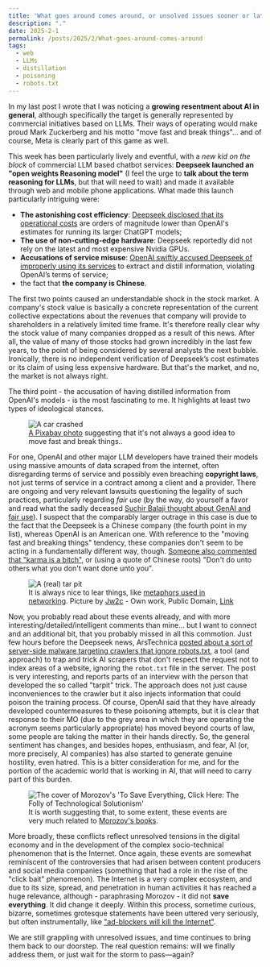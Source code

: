 ```yaml
---
title: 'What goes around comes around, or unsolved issues sooner or later exact their toll'
description: "."
date: 2025-2-1
permalink: /posts/2025/2/What-goes-around-comes-around
tags:
  - web
  - LLMs
  - distillation
  - poisoning
  - robots.txt
---
```


In my last post I wrote that I was noticing a **growing resentment about AI in general**, although specifically the target is generally represented by commercial initiatives based on LLMs. Their ways of operating would make proud Mark Zuckerberg and his motto "move fast and break things"... and of course, Meta is clearly part of this game as well.

This week has been particularly lively and eventful, with a _new kid on the block_ of commercial LLM based chatbot services: **Deepseek launched an "open weights Reasoning model"** (I feel the urge to **talk about the term reasoning for LLMs**, but that will need to wait) and made it available through web and mobile phone applications. What made this launch particularly intriguing were:
* **The astonishing cost efficiency**: [Deepseek disclosed that its operational costs](https://www.msn.com/en-us/money/other/deepseek-ai-cost-less-than-6-million-to-develop-heres-why-meta-and-microsoft-are-justifying-spending-billions/ar-AA1y8Ud7) are orders of magnitude lower than OpenAI's estimates for running its larger ChatGPT models;
* **The use of non-cutting-edge hardware**: Deepseek reportedly did not rely on the latest and most expensive Nvidia GPUs.
* **Accusations of service misuse**: [OpenAI swiftly accused Deepseek of improperly using its services](https://www.nytimes.com/2025/01/29/technology/openai-deepseek-data-harvest.html) to extract and distill information, violating OpenAI’s terms of service;
* the fact that **the company is Chinese**.

The first two points caused an understandable shock in the stock market. A company's stock value is basically a concrete representation of the current collective expectations about the revenues that company will provide to shareholders in a relatively limited time frame. It's therefore really clear why the stock value of many companies dropped as a result of this news. After all, the value of many of those stocks had grown incredibly in the last few years, to the point of being considered by several analysts the next bubble. Ironically, there is no independent verification of Deepseek’s cost estimates or its claim of using less expensive hardware. But that's the market, and no, the market is not always right.

The third point - the accusation of having distilled information from OpenAI's models - is the most fascinating to me. It highlights at least two types of ideological stances.

<figure>
  <img src="https://pixabay.com/get/gd21d9151991dc62623edaf0aa8ac372096c7ad5fb3afdae0ee6dbfc84c9b4da03670193429c9fe5920794c09d4ff044e_640.jpg" alt="A car crashed"/>
  <figcaption><a href="https://pixabay.com/photos/crash-car-car-crash-accident-1308575/" target="blank">A Pixabay photo</a> suggesting that it's not always a good idea to move fast and break things.</a>.</figcaption>
</figure>

For one, OpenAI and other major LLM developers have trained their models using massive amounts of data scraped from the internet, often disregarding terms of service and possibly even breaching **copyright laws**, not just terms of service in a contract among a client and a provider. There are ongoing and very relevant lawsuits questioning the legality of such practices, particularly regarding _fair use_ (by the way, do yourself a favor and read what the sadly deceased [Suchir Balaji thought about GenAI and fair use](https://suchir.net/fair_use.html)). I suspect that the comparably larger outrage in this case is due to the fact that the Deepseek is a Chinese company (the fourth point in my list), whereas OpenAI is an American one. With reference to the "moving fast and breaking things" tendency, these companies don't seem to be acting in a fundamentally different way, though. [Someone also commented that "karma is a bitch"](https://garymarcus.substack.com/p/openai-cries-foul), or (using a quote of Chinese roots) "Don't do unto others what you don't want done unto you".

<figure>
  <img src="https://upload.wikimedia.org/wikipedia/commons/8/83/Mother-of-the-Lake.jpg" alt="A (real) tar pit"/>
  <figcaption>It is always nice to lear things, like <a href="https://en.wikipedia.org/wiki/Tarpit_(networking)" target="blank">metaphors used in networking</a>. Picture by <a href="//commons.wikimedia.org/w/index.php?title=User:Jw2c&amp;action=edit&amp;redlink=1" class="new" title="User:Jw2c (page does not exist)">Jw2c</a> - <span class="int-own-work" lang="en">Own work</span>, Public Domain, <a href="https://commons.wikimedia.org/w/index.php?curid=7557054">Link</a></figcaption>
</figure>

Now, you probably read about these events already, and with more interesting/detailed/intelligent comments than mine... but I want to connect and an additional bit, that you probably missed in all this commotion. Just few hours before the Deepseek news, ArsTechnica [posted about a sort of server-side malware targeting crawlers that ignore robots.txt](https://arstechnica.com/tech-policy/2025/01/ai-haters-build-tarpits-to-trap-and-trick-ai-scrapers-that-ignore-robots-txt/), a tool (and approach) to trap and trick AI scrapers that don't respect the request not to index areas of a website, ignoring the <code>robot.txt</code> file in the server. The post is very interesting, and reports parts of an interview with the person that developed the so called "tarpit" trick. The approach does not just cause inconveniences to the crawler but it also injects information that could poison the training process. Of course, OpenAI said that they have already developed countermeasures to these poisoning attempts, but it is clear that response to their MO (due to the grey area in which they are operating the acronym seems particularly appropriate) has moved beyond courts of law, some people are taking the matter in their hands directly. So, the general sentiment has changes, and besides hopes, enthusiasm, and fear, AI (or, more precisely, AI companies) has also started to generate genuine hostility, even hatred. This is a bitter consideration for me, and for the portion of the academic world that is working in AI, that will need to carry part of this burden.

<figure>
  <img src="https://images-na.ssl-images-amazon.com/images/S/compressed.photo.goodreads.com/books/1353400616i/13587160.jpg" alt="The cover of Morozov's 'To Save Everything, Click Here: The Folly of Technological Solutionism'"/>
  <figcaption>It is worth suggesting that, to some extent, these events are very much related to <a href="https://www.goodreads.com/author/show/4113527.Evgeny_Morozov" target="blank">Morozov's books</a>.</figcaption>
</figure>

More broadly, these conflicts reflect unresolved tensions in the digital economy and in the development of the complex socio-technical phenomenon that is the Internet. Once again, these events are somewhat reminiscent of the controversies that had arisen between content producers and social media companies (something that had a role in the rise of the "click bait" phenomenon). The Internet is a very complex ecosystem, and due to its size, spread, and penetration in human activities it has reached a huge relevance, although - paraphrasing Morozov - it did not __save everything__. It did change it deeply. Within this process, sometime curious, bizarre, sometimes grotesque statements have been uttered very seriously, but often instrumentally, like ["ad-blockers will kill the Internet"](https://www.newsweek.com/2016/02/12/ad-blockers-will-kill-internet-421333.html).

We are still grappling with unresolved issues, and time continues to bring them back to our doorstep. The real question remains: will we finally address them, or just wait for the storm to pass—again?
